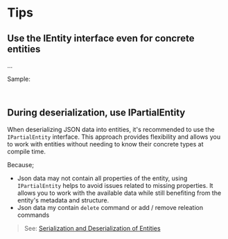 # Tips





## Use the IEntity interface even for concrete entities

...

Sample:

```csharp



```


## During deserialization, use IPartialEntity

When deserializing JSON data into entities, it's recommended to use the `IPartialEntity` interface. This approach provides flexibility and allows you to work with entities without needing to know their concrete types at compile time.

Because; 

- Json data may not contain all properties of the entity, using `IPartialEntity` helps to avoid issues related to missing properties. It allows you to work with the available data while still benefiting from the entity's metadata and structure.
- Json data my contain `delete` command or add / remove releation commands

> See: [Serialization and Deserialization of Entities](SerializationDeserializationJson.md)